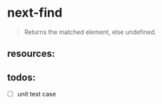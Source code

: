 # next-find
> Returns the matched element, else undefined.


## resources:

## todos:
- [ ] unit test case

